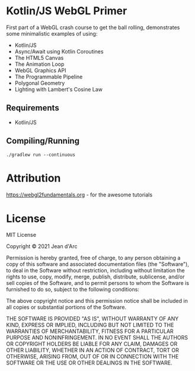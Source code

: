 # Kotlin/JS WebGL Primer

First part of a WebGL crash course to get the ball rolling, demonstrates some minimalistic examples of using:

- Kotlin/JS
- Async/Await using Kotlin Coroutines
- The HTML5 Canvas
- The Animation Loop
- WebGL Graphics API
- The Programmable Pipeline
- Polygonal Geometry
- Lighting with Lambert's Cosine Law

## Requirements
- Kotlin/JS

## Compiling/Running
```
./gradlew run --continuous 
```

# Attribution
https://webgl2fundamentals.org - for the awesome tutorials

# License
MIT License

Copyright © 2021 Jean d'Arc

Permission is hereby granted, free of charge, to any person obtaining a copy of this software and associated documentation files (the "Software"), to deal in the Software without restriction, including without limitation the rights to use, copy, modify, merge, publish, distribute, sublicense, and/or sell copies of the Software, and to permit persons to whom the Software is furnished to do so, subject to the following conditions:

The above copyright notice and this permission notice shall be included in all copies or substantial portions of the Software.

THE SOFTWARE IS PROVIDED "AS IS", WITHOUT WARRANTY OF ANY KIND, EXPRESS OR IMPLIED, INCLUDING BUT NOT LIMITED TO THE WARRANTIES OF MERCHANTABILITY, FITNESS FOR A PARTICULAR PURPOSE AND NONINFRINGEMENT. IN NO EVENT SHALL THE AUTHORS OR COPYRIGHT HOLDERS BE LIABLE FOR ANY CLAIM, DAMAGES OR OTHER LIABILITY, WHETHER IN AN ACTION OF CONTRACT, TORT OR OTHERWISE, ARISING FROM, OUT OF OR IN CONNECTION WITH THE SOFTWARE OR THE USE OR OTHER DEALINGS IN THE SOFTWARE.
